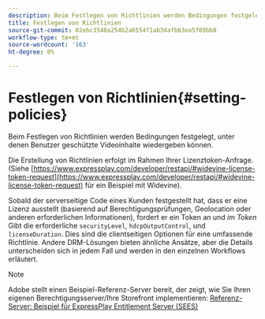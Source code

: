 ```yaml
---
description: Beim Festlegen von Richtlinien werden Bedingungen festgelegt, unter denen Benutzer geschützte Videoinhalte wiedergeben können.
title: Festlegen von Richtlinien
source-git-commit: 02ebc3548a254b2a6554f1ab34afbb3ea5f09bb8
workflow-type: tm+mt
source-wordcount: '163'
ht-degree: 0%

---
```


# Festlegen von Richtlinien{#setting-policies}

Beim Festlegen von Richtlinien werden Bedingungen festgelegt, unter denen Benutzer geschützte Videoinhalte wiedergeben können.

Die Erstellung von Richtlinien erfolgt im Rahmen Ihrer Lizenztoken-Anfrage. (Siehe [https://www.expressplay.com/developer/restapi/#widevine-license-token-request](https://www.expressplay.com/developer/restapi/#widevine-license-token-request) für ein Beispiel mit Widevine).

Sobald der serverseitige Code eines Kunden festgestellt hat, dass er eine Lizenz ausstellt (basierend auf Berechtigungsprüfungen, Geolocation oder anderen erforderlichen Informationen), fordert er ein Token an und *im Token* Gibt die erforderliche `securityLevel`, `hdcpOutputControl`, und `licenseDuration`. Dies sind die clientseitigen Optionen für eine umfassende Richtlinie. Andere DRM-Lösungen bieten ähnliche Ansätze, aber die Details unterscheiden sich in jedem Fall und werden in den einzelnen Workflows erläutert.

>[!NOTE]
>
>Adobe stellt einen Beispiel-Referenz-Server bereit, der zeigt, wie Sie Ihren eigenen Berechtigungsserver/Ihre Storefront implementieren: [Referenz-Server: Beispiel für ExpressPlay Entitlement Server (SEES)](../../multi-drm-workflows/feature-topics/sees-reference-server.md)
